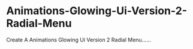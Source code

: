 # Animations-Glowing-Ui-Version-2-Radial-Menu
Create A Animations Glowing  Ui Version 2 Radial Menu......
